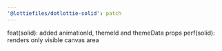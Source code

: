 ```yaml
---
'@lottiefiles/dotlottie-solid': patch
---
```


feat(solid): added animationId, themeId and themeData props
perf(solid): renders only visible canvas area
